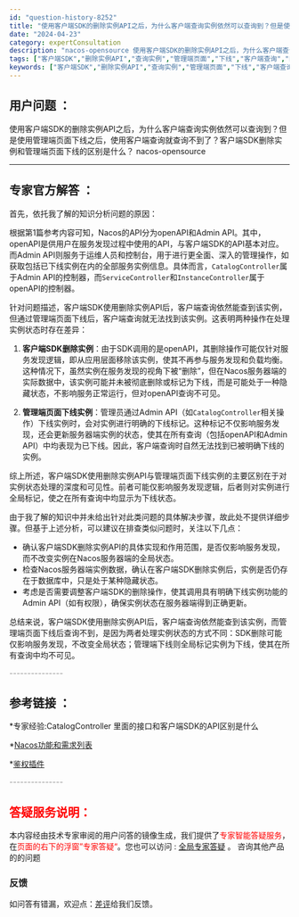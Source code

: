 ```yaml
---
id: "question-history-8252"
title: "使用客户端SDK的删除实例API之后，为什么客户端查询实例依然可以查询到？但是使用管理端页面下线之后，使用客户端查询就查询不到了？客户端SDK删除实例和管理端页面下线的区别是什么？ nacos-opensource"
date: "2024-04-23"
category: expertConsultation
description: "nacos-opensource 使用客户端SDK的删除实例API之后，为什么客户端查询实例依然可以查询到？但是使用管理端页面下线之后，使用客户端查询就查询不到了？客户端SDK删除实例和管理端页面下线的区别是什么？"
tags: ["客户端SDK","删除实例API","查询实例","管理端页面","下线","客户端查询","区别"]
keywords: ["客户端SDK","删除实例API","查询实例","管理端页面","下线","客户端查询","区别"]
---
```


## 用户问题 ： 
 使用客户端SDK的删除实例API之后，为什么客户端查询实例依然可以查询到？但是使用管理端页面下线之后，使用客户端查询就查询不到了？客户端SDK删除实例和管理端页面下线的区别是什么？ nacos-opensource 

---------------
## 专家官方解答 ：

首先，依托我了解的知识分析问题的原因：

根据第1篇参考内容可知，Nacos的API分为openAPI和Admin API。其中，openAPI是供用户在服务发现过程中使用的API，与客户端SDK的API基本对应。而Admin API则服务于运维人员和控制台，用于进行更全面、深入的管理操作，如获取包括已下线实例在内的全部服务实例信息。具体而言，`CatalogController`属于Admin API的控制器，而`ServiceController`和`InstanceController`属于openAPI的控制器。

针对问题描述，客户端SDK使用删除实例API后，客户端查询依然能查到该实例，但通过管理端页面下线后，客户端查询就无法找到该实例。这表明两种操作在处理实例状态时存在差异：

1. **客户端SDK删除实例**：由于SDK调用的是openAPI，其删除操作可能仅针对服务发现逻辑，即从应用层面移除该实例，使其不再参与服务发现和负载均衡。这种情况下，虽然实例在服务发现的视角下被“删除”，但在Nacos服务器端的实际数据中，该实例可能并未被彻底删除或标记为下线，而是可能处于一种隐藏状态，不影响服务正常运行，但对openAPI查询不可见。

2. **管理端页面下线实例**：管理员通过Admin API（如`CatalogController`相关操作）下线实例时，会对实例进行明确的下线标记。这种标记不仅影响服务发现，还会更新服务器端实例的状态，使其在所有查询（包括openAPI和Admin API）中均表现为已下线。因此，客户端查询时自然无法找到已被明确下线的实例。

综上所述，客户端SDK使用删除实例API与管理端页面下线实例的主要区别在于对实例状态处理的深度和可见性。前者可能仅影响服务发现逻辑，后者则对实例进行全局标记，使之在所有查询中均显示为下线状态。

由于我了解的知识中并未给出针对此类问题的具体解决步骤，故此处不提供详细步骤。但基于上述分析，可以建议在排查类似问题时，关注以下几点：

- 确认客户端SDK删除实例API的具体实现和作用范围，是否仅影响服务发现，而不改变实例在Nacos服务器端的全局状态。
- 检查Nacos服务器端实例数据，确认在客户端SDK删除实例后，实例是否仍存在于数据库中，只是处于某种隐藏状态。
- 考虑是否需要调整客户端SDK的删除操作，使其调用具有明确下线实例功能的Admin API（如有权限），确保实例状态在服务器端得到正确更新。

总结来说，客户端SDK使用删除实例API后，客户端查询依然能查到该实例，而管理端页面下线后查询不到，是因为两者处理实例状态的方式不同：SDK删除可能仅影响服务发现，不改变全局状态；管理端下线则全局标记实例为下线，使其在所有查询中均不可见。


<font color="#949494">---------------</font> 


## 参考链接 ：

*专家经验:CatalogController 里面的接口和客户端SDK的API区别是什么 
 
 *[Nacos功能和需求列表](https://nacos.io/docs/latest/archive/feature-list)
 
 *[鉴权插件](https://nacos.io/docs/latest/plugin/auth-plugin)


 <font color="#949494">---------------</font> 
 


## <font color="#FF0000">答疑服务说明：</font> 

本内容经由技术专家审阅的用户问答的镜像生成，我们提供了<font color="#FF0000">专家智能答疑服务</font>，在<font color="#FF0000">页面的右下的浮窗”专家答疑“</font>。您也可以访问 : [全局专家答疑](https://opensource.alibaba.com/chatBot) 。 咨询其他产品的的问题

### 反馈
如问答有错漏，欢迎点：[差评](https://ai.nacos.io/user/feedbackByEnhancerGradePOJOID?enhancerGradePOJOId=11565)给我们反馈。

